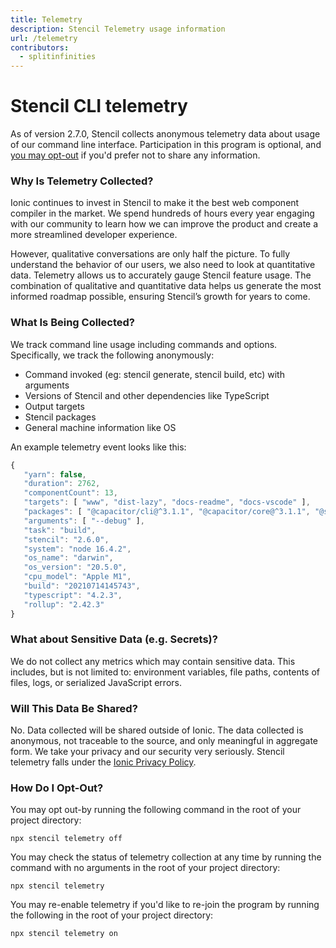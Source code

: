 ```yaml
---
title: Telemetry
description: Stencil Telemetry usage information
url: /telemetry
contributors:
  - splitinfinities
---
```


# Stencil CLI telemetry

As of version 2.7.0, Stencil collects anonymous telemetry data about usage of our command line interface. Participation in this program is optional, and [you may opt-out](#how-do-i-opt-out) if you'd prefer not to share any information.

### Why Is Telemetry Collected?

Ionic continues to invest in Stencil to make it the best web component compiler in the market. We spend hundreds of hours every year engaging with our community to learn how we can improve the product and create a more streamlined developer experience.

However, qualitative conversations are only half the picture. To fully understand the behavior of our users, we also need to look at quantitative data. Telemetry allows us to accurately gauge Stencil feature usage. The combination of qualitative and quantitative data helps us generate the most informed roadmap possible, ensuring Stencil’s growth for years to come.

### What Is Being Collected?

We track command line usage including commands and options. Specifically, we track the following anonymously:

- Command invoked (eg: stencil generate, stencil build, etc) with arguments
- Versions of Stencil and other dependencies like TypeScript
- Output targets
- Stencil packages
- General machine information like OS

An example telemetry event looks like this:

```javascript
{
   "yarn": false,
   "duration": 2762,
   "componentCount": 13,
   "targets": [ "www", "dist-lazy", "docs-readme", "docs-vscode" ],
   "packages": [ "@capacitor/cli@^3.1.1", "@capacitor/core@^3.1.1", "@stencil/core@latest", "@stencil/store@latest" ],
   "arguments": [ "--debug" ],
   "task": "build",
   "stencil": "2.6.0",
   "system": "node 16.4.2",
   "os_name": "darwin",
   "os_version": "20.5.0",
   "cpu_model": "Apple M1",
   "build": "20210714145743",
   "typescript": "4.2.3",
   "rollup": "2.42.3"
}
```

### What about Sensitive Data (e.g. Secrets)?

We do not collect any metrics which may contain sensitive data. This includes, but is not limited to: environment variables, file paths, contents of files, logs, or serialized JavaScript errors.

### Will This Data Be Shared?

No. Data collected will be shared outside of Ionic. The data collected is anonymous, not traceable to the source, and only meaningful in aggregate form. We take your privacy and our security very seriously. Stencil telemetry falls under the [Ionic Privacy Policy](https://ionicframework.com/privacy).

### How Do I Opt-Out?

You may opt out-by running the following command in the root of your project directory:

`npx stencil telemetry off`

You may check the status of telemetry collection at any time by running the command with no arguments in the root of your project directory:

`npx stencil telemetry`

You may re-enable telemetry if you'd like to re-join the program by running the following in the root of your project directory:

`npx stencil telemetry on`

